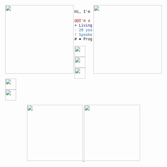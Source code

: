 <img align="right" height="220" src="https://media.giphy.com/media/ciqpFeTIjGqBhl6rn9/giphy.gif"/>
<img align="left" height="220" src="https://media.giphy.com/media/SsCYf6DRFJrOpP0IoM/giphy.gif"/>

```diff
Hi, I'm Christian 👨‍💻.

@@I'm a PHP developer at IXCSoft@@
+ Living in Santa Catarina, Brazil 🇧🇷.
- 20 years old
! Speaker, community manager and shitposter
# ❤ Programming, Linux, open source, free software
```
<code><a href="https://www.instagram.com/semkechris/" target="_blank"><img height="35" src="https://image.flaticon.com/icons/svg/174/174855.svg"></a> 
  <a href="https://discord.gg/Y4waMFYjaY" target="_blank"><img height="35" src="https://image.flaticon.com/icons/svg/2111/2111370.svg"></a>
  <a href="https://www.linkedin.com/in/christian-semke/" target="_blank"><img height="35" src="https://image.flaticon.com/icons/svg/733/733561.svg"></a>
  <a href="https://telegram.me/Krisque" target="_blank"><img height="35" src="https://image.flaticon.com/icons/svg/906/906377.svg"></a>
  <a href="https://gitlab.com/Krisque" target="_blank"><img height="35" src="https://about.gitlab.com/images/press/logo/svg/gitlab-icon-rgb.svg"></a>
</code>

<div align="center">
  <a href="https://github.com/chrisemke">
  <img height="180em" src="https://github-readme-stats.vercel.app/api?username=chrisemke&show_icons=true&theme=dracula&include_all_commits=true&count_private=true"/>
  <img height="180em" src="https://github-readme-stats.vercel.app/api/top-langs/?username=chrisemke&layout=compact&langs_count=7&theme=dracula"/>
</div>
  
